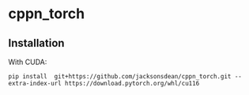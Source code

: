 # cppn_torch

## Installation
With CUDA: 

`pip install  git+https://github.com/jacksonsdean/cppn_torch.git --extra-index-url https://download.pytorch.org/whl/cu116`
